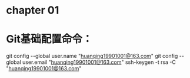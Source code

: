 # chapter 01

# Git基础配置命令：
git config --global user.name "huanqing19901001@163.com"
git config --global user.email "huanqing19901001@163.com"
ssh-keygen -t rsa -C "huanqing19901001@163.com"
